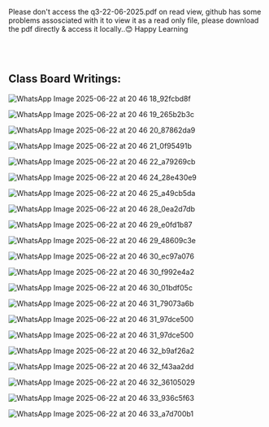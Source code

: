 Please don't access the q3-22-06-2025.pdf on read view, github has some problems assosciated with it to view it as a read only file, please download the pdf directly & access it locally..😊
Happy Learning


<br/>


<br/>



Class Board Writings: 
-



![WhatsApp Image 2025-06-22 at 20 46 18_92fcbd8f](https://github.com/user-attachments/assets/8528c304-702f-40e8-beac-e074a575042c)

![WhatsApp Image 2025-06-22 at 20 46 19_265b2b3c](https://github.com/user-attachments/assets/79d98e36-52c6-430b-8a9b-5405bdea7174)

![WhatsApp Image 2025-06-22 at 20 46 20_87862da9](https://github.com/user-attachments/assets/0050a54c-384d-4797-94f2-f6317ec90e3b)

![WhatsApp Image 2025-06-22 at 20 46 21_0f95491b](https://github.com/user-attachments/assets/94546c7a-5aea-411f-b1b3-7ae2a941e72e)

![WhatsApp Image 2025-06-22 at 20 46 22_a79269cb](https://github.com/user-attachments/assets/3a88e99c-f434-4fc9-ac92-79fa61e46752)

![WhatsApp Image 2025-06-22 at 20 46 24_28e430e9](https://github.com/user-attachments/assets/1efa9820-4020-46d6-86c1-d94de4e25aad)

![WhatsApp Image 2025-06-22 at 20 46 25_a49cb5da](https://github.com/user-attachments/assets/68de74c4-f2ff-42d7-8730-b7e893a05d0e)

![WhatsApp Image 2025-06-22 at 20 46 28_0ea2d7db](https://github.com/user-attachments/assets/702e1fb7-fc7e-4c65-a599-2a451a0f3cec)

![WhatsApp Image 2025-06-22 at 20 46 29_e0fd1b87](https://github.com/user-attachments/assets/9e20ff0c-3c9c-4f43-a005-2b032e2ee692)

![WhatsApp Image 2025-06-22 at 20 46 29_48609c3e](https://github.com/user-attachments/assets/1edc243b-ffb0-420e-9df4-09075b8b2be7)

![WhatsApp Image 2025-06-22 at 20 46 30_ec97a076](https://github.com/user-attachments/assets/75be3334-56d7-452b-ac90-021bef5a03db)

![WhatsApp Image 2025-06-22 at 20 46 30_f992e4a2](https://github.com/user-attachments/assets/2f0fab05-ecc2-4685-b98a-333b3e54f313)

![WhatsApp Image 2025-06-22 at 20 46 30_01bdf05c](https://github.com/user-attachments/assets/ac78fb78-aef3-4dc9-bbae-63903e7c0879)

![WhatsApp Image 2025-06-22 at 20 46 31_79073a6b](https://github.com/user-attachments/assets/431feeb3-b64d-417c-a8f9-ce28c2315210)

![WhatsApp Image 2025-06-22 at 20 46 31_97dce500](https://github.com/user-attachments/assets/16184bae-d8ac-4f51-99d9-a1064c949d72)

![WhatsApp Image 2025-06-22 at 20 46 31_97dce500](https://github.com/user-attachments/assets/59b309f4-36eb-41ba-a294-91cfa9e39746)

![WhatsApp Image 2025-06-22 at 20 46 32_b9af26a2](https://github.com/user-attachments/assets/7f906fd0-52af-46ae-a736-25207c6229d2)

![WhatsApp Image 2025-06-22 at 20 46 32_f43aa2dd](https://github.com/user-attachments/assets/a9152023-6342-48aa-a003-b4f4ed4de776)

![WhatsApp Image 2025-06-22 at 20 46 32_36105029](https://github.com/user-attachments/assets/cd4d0829-5f81-4ef5-9160-2697485e5a3e)

![WhatsApp Image 2025-06-22 at 20 46 33_936c5f63](https://github.com/user-attachments/assets/784e721a-edab-4f1f-8cea-d6b2492974bf)

![WhatsApp Image 2025-06-22 at 20 46 33_a7d700b1](https://github.com/user-attachments/assets/8268f261-1df0-4f8c-952c-8d28f5ff005d)
